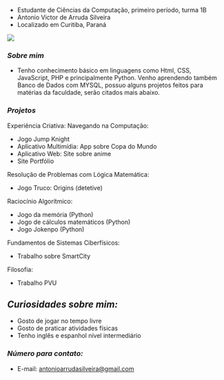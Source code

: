 - Estudante de Ciências da Computação, primeiro período, turma 1B
- Antonio Victor de Arruda Silveira
- Localizado em Curitiba, Paraná

<p>
  <img src="https://cdn.discordapp.com/attachments/871575732776747028/987754687807750245/unknown.png">
</p>

### *Sobre mim*

- Tenho conhecimento básico em linguagens como Html, CSS, JavaScript, PHP e principalmente Python. Venho aprendendo também Banco de Dados com MYSQL, possuo alguns projetos feitos para matérias da faculdade, serão citados mais abaixo.

### *Projetos*

Experiência Criativa: Navegando na Computação:
- Jogo Jump Knight
- Aplicativo Multimídia: App sobre Copa do Mundo
- Aplicativo Web: Site sobre anime
- Site Portfólio

Resolução de Problemas com Lógica Matemática:
- Jogo Truco: Origins (detetive)

Raciocínio Algorítmico:
- Jogo da memória (Python)
- Jogo de cálculos matemáticos (Python)
- Jogo Jokenpo (Python)

Fundamentos de Sistemas Ciberfísicos:
- Trabalho sobre SmartCity

Filosofia:
- Trabalho PVU

## *Curiosidades sobre mim:*
- Gosto de jogar no tempo livre
- Gosto de praticar atividades físicas
- Tenho inglês e espanhol nível intermediário

### *Número para contato:*
- E-mail: antonioarrudasilveira@gmail.com

